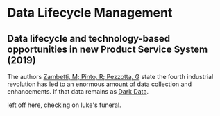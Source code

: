 # Data Lifecycle Management

## Data lifecycle and technology-based opportunities in new Product Service System (2019)

The authors [Zambetti, M; Pinto, R; Pezzotta, G](DataLifeCycle_Technology_based_Opportunties_in_ProductServiceSystems_towards_MultiDimensionalFramework.pdf) state the fourth industrial revolution has led to an enormous amount of data collection and enhancements.  If that data remains as [Dark Data](../BigData).

left off here, checking on luke's funeral.